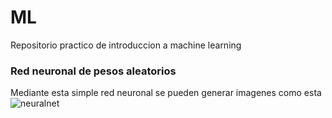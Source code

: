 # ML
Repositorio practico de introduccion a machine learning

### Red neuronal de pesos aleatorios
Mediante esta simple red neuronal se pueden generar imagenes como esta 
![neuralnet](https://github.com/GilbertoNavaMarcos/ML/blob/main/output.png?raw=true)
